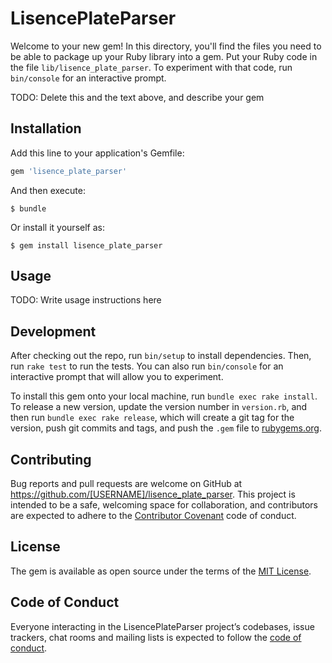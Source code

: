 # LisencePlateParser

Welcome to your new gem! In this directory, you'll find the files you need to be able to package up your Ruby library into a gem. Put your Ruby code in the file `lib/lisence_plate_parser`. To experiment with that code, run `bin/console` for an interactive prompt.

TODO: Delete this and the text above, and describe your gem

## Installation

Add this line to your application's Gemfile:

```ruby
gem 'lisence_plate_parser'
```

And then execute:

    $ bundle

Or install it yourself as:

    $ gem install lisence_plate_parser

## Usage

TODO: Write usage instructions here

## Development

After checking out the repo, run `bin/setup` to install dependencies. Then, run `rake test` to run the tests. You can also run `bin/console` for an interactive prompt that will allow you to experiment.

To install this gem onto your local machine, run `bundle exec rake install`. To release a new version, update the version number in `version.rb`, and then run `bundle exec rake release`, which will create a git tag for the version, push git commits and tags, and push the `.gem` file to [rubygems.org](https://rubygems.org).

## Contributing

Bug reports and pull requests are welcome on GitHub at https://github.com/[USERNAME]/lisence_plate_parser. This project is intended to be a safe, welcoming space for collaboration, and contributors are expected to adhere to the [Contributor Covenant](http://contributor-covenant.org) code of conduct.

## License

The gem is available as open source under the terms of the [MIT License](https://opensource.org/licenses/MIT).

## Code of Conduct

Everyone interacting in the LisencePlateParser project’s codebases, issue trackers, chat rooms and mailing lists is expected to follow the [code of conduct](https://github.com/[USERNAME]/lisence_plate_parser/blob/master/CODE_OF_CONDUCT.md).
